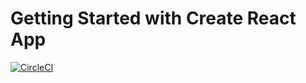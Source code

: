 # Getting Started with Create React App

[![CircleCI](https://circleci.com/gh/MarioArranzAgueda/component-catalog/tree/master.svg?style=svg&circle-token=53013439b396fc1b5667135912d2bb5d559fed1f)](https://app.circleci.com/pipelines/github/heafic)
